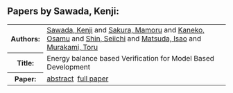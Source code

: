 <h2>Papers by Sawada, Kenji:</h2>
<!-- Begin papers -->
<table>
<tr><th>Authors:</th><td>
<a href="../authors/author_209.html">Sawada, Kenji</a> and 
<a href="../authors/author_206.html">Sakura, Mamoru</a> and 
<a href="../authors/author_120.html">Kaneko, Osamu</a> and 
<a href="../authors/author_223.html">Shin, Seiichi</a> and 
<a href="../authors/author_160.html">Matsuda, Isao</a> and 
<a href="../authors/author_172.html">Murakami, Toru</a>
</td></tr>
<tr><th>Title:  </th><td>Energy balance based Verification for Model Based Development</td></tr>
<tr><th>Paper:  </th><td><a href="../abstracts/Modelica2019abstract2C3.pdf">abstract</a>&nbsp;&nbsp;<a href="../papers/Modelica2019paper2C3.pdf">full paper</a></td></tr>
</table>
<br>
<!-- End papers -->